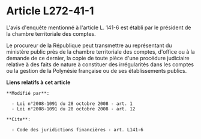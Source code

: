 # Article L272-41-1

L'avis d'enquête mentionné à l'article L. 141-6 est établi par le président de la chambre territoriale des comptes. 

Le procureur de la République peut transmettre au représentant du ministère public près de la chambre territoriale des
comptes, d'office ou à la demande de ce dernier, la copie de toute pièce d'une procédure judiciaire relative à des faits de
nature à constituer des irrégularités dans les comptes ou la gestion de la Polynésie française ou de ses établissements
publics.

**Liens relatifs à cet article**

	**Modifié par**:

	  - Loi n°2008-1091 du 28 octobre 2008 - art. 1
	  - Loi n°2008-1091 du 28 octobre 2008 - art. 12

	**Cite**:

	  - Code des juridictions financières - art. L141-6
